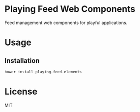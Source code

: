 Playing Feed Web Components
=============================

Feed management web components for playful applications.

# Usage

## Installation

```bash
bower install playing-feed-elements
```

# License

MIT